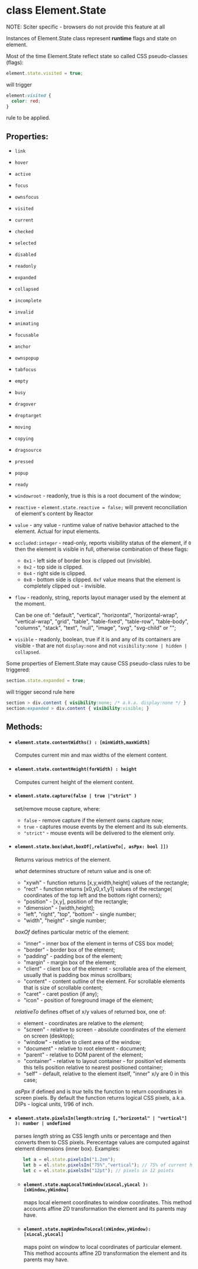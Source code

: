 # class Element.State

NOTE: Sciter specific - browsers do not provide this feature at all

Instances of Element.State class represent **runtime** flags and state on element. 

Most of the time Element.State reflect state so called CSS pseudo-classes (flags): 

```JavaScript
element.state.visited = true;
```

will trigger 

```CSS 
element:visited {
  color: red;
}
```

rule to be applied.

## Properties:

* `link`
* `hover`
* `active`
* `focus`
* `ownsfocus`
* `visited`
* `current`
* `checked`
* `selected`
* `disabled`
* `readonly`
* `expanded`
* `collapsed`
* `incomplete`
* `invalid`
* `animating`
* `focusable`
* `anchor`
* `ownspopup`
* `tabfocus`
* `empty`
* `busy`
* `dragover`
* `droptarget`
* `moving`
* `copying`
* `dragsource`
* `pressed`
* `popup`
* `ready`
* `windowroot` - readonly, true is this is a root document of the window;

* `reactive` - `element.state.reactive = false;` will prevent reconciliation of element's content by Reactor

* `value` - any value - runtime value of native behavior attached to the element. Actual for input elements.

* `occluded:integer` - read-only, reports visibility status of the element, if `0` then the element is visible in full, otherwise combination of these flags:
  * `0x1` - left side of border box is clipped out (invisible).
  * `0x2` - top side is clipped.
  * `0x4` - right side is clipped.
  * `0x8` - bottom side is clipped.
  `0xf` value means that the element is completely clipped out - invisible.

* `flow` - readonly, string, reports layout manager used by the element at the moment.

  Can be one of: "default", "vertical", "horizontal", "horizontal-wrap", "vertical-wrap", "grid", 
  "table", "table-fixed", "table-row", "table-body", "columns", 
  "stack", "text", "null", "image", "svg", "svg-child" or "";

* `visible` - readonly, boolean, true if it is and any of its containers are visible - that are not `display:none` and not `visibility:none | hidden | collapsed`.


Some properties of Element.State may cause CSS pseudo-class rules to be triggered:

```JavaScript
section.state.expanded = true;
```

will trigger second rule here

```CSS
section > div.content { visibility:none; /* a.k.a. display:none */ }
section:expanded > div.content { visibility:visible; }
```

## Methods:

* #### `element.state.contentWidths() : [minWidth,maxWidth]`
  
  Computes current min and max widths of the element content.

* #### `element.state.contentHeight(forWidth) : height`

  Computes current height of the element content.

* #### `element.state.capture(false | true |"strict" )`
  
  set/remove mouse capture, where:
  * `false` - remove capture if the element owns capture now;
  * `true` - captures mouse events by the element and its sub elements. 
  * `"strict"` - mouse events will be delivered to the element only.

* #### `element.state.box(what,boxOf[,relativeTo[, asPpx: bool ]])`

  Returns various metrics of the element. 

  _what_ determines structure of return value and is one of:

  * "xywh" - function returns [x,y,width,height] values of the rectangle; 
  * "rect" - function returns [x0,y0,x1,y1] values of the rectange( coordinates of the top left and the bottom right corners);
  * "position" - [x,y], position of the rectangle;
  * "dimension" - [width,height];
  * "left", "right", "top", "bottom" - single number;
  * "width", "height" - single number;

  _boxOf_ defines particular metric of the element:

  * "inner" - inner box of the element in terms of CSS box model;
  * "border" - border box of the element;
  * "padding" - padding box of the element;
  * "margin" - margin box of the element;
  * "client" - client box of the element - scrollable area of the element, usually that is padding box minus scrollbars;
  * "content" - content outline of the element. For scrollable elements that is size of scrollable content;
  * "caret" - caret postion (if any);
  * "icon" - position of foreground image of the element;

  _relativeTo_ defines offset of x/y values of returned box, one of:

  * element - coordinates are relative to the _element_;
  * "screen" - relative to screen - absolute coordinates of the element on screen (desktop);
  * "window" - relative to client area of the window;
  * "document" - relative to root element - document;
  * "parent" - relative to DOM parent of the element;
  * "container" - relative to layout container - for position'ed elements this tells position relative to nearest positioned container;
  * "self" - default, relative to the element itself, "inner" x/y are 0 in this case;

  _asPpx_ if defined and is _true_ tells the function to return coordinates in screen pixels. By default the function returns logical CSS pixels, a.k.a. DIPs - logical units, 1/96 of inch.   

* #### `element.state.pixelsIn(length:string [,"horizontal" | "vertical"] ): number | undefined`
  
  parses _length_ string as CSS length units or percentage and then converts them to CSS pixels. Perecentage values are computed against element dimensions (inner box). Examples:

  ```JavaScript
     let a = el.state.pixelsIn("1.2em");
     let b = el.state.pixelsIn("75%","vertical"); // 75% of current height
     let c = el.state.pixelsIn("12pt"); // pixels in 12 points
  ```

  * #### `element.state.mapLocalToWindow(xLocal,yLocal ): [xWindow,yWindow]`
  
    maps local element coordinates to window coordinates. This method accounts affine 2D transformation the element and its parents may have.

  * #### `element.state.mapWindowToLocal(xWindow,yWindow): [xLocal,yLocal]`
  
    maps point on window to local coordinates of particular element. This method accounts affine 2D transformation the element and its parents may have.

